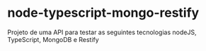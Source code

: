 # node-typescript-mongo-restify
Projeto de uma API para testar as seguintes tecnologias nodeJS, TypeScript, MongoDB e Restify
